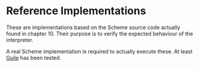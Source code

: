 # Reference Implementations

These are implementations based on the Scheme source code actually found in
chapter 10.  Their purpose is to verify the expected behaviour of the
interpreter.

A real Scheme implementation is required to actually execute these.  At least
[Guile](https://www.gnu.org/software/guile/) has been tested.
